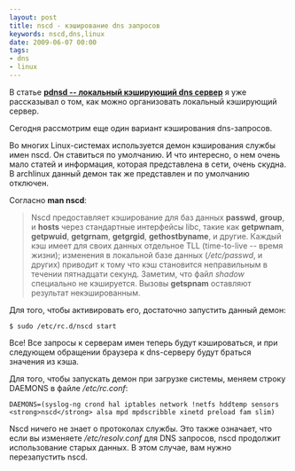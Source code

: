 ```yaml
---
layout: post
title: nscd - кэширование dns запросов
keywords: nscd,dns,linux
date: 2009-06-07 00:00
tags:
- dns
- linux
---
```

В статье <strong><a href="/2009/03/17/pdnsd-lokalnyj-keshiruyushhij-dns-server/">pdnsd -- локальный кэширующий dns сервер</a></strong> я уже рассказывал о том, как можно организовать локальный кэширующий сервер.

Сегодня рассмотрим еще один вариант кэширования dns-запросов.

Во многих Linux-системах используется демон кэширования службы имен nscd. Он ставиться по умолчанию. И что интересно, о нем очень мало статей и информация, которая представлена в сети, очень скудна. В archlinux данный демон так же представлен и по умолчанию отключен.

Согласно <strong>man nscd</strong>:
<blockquote>Nscd предоставляет кэширование для баз данных <strong>passwd</strong>,  <strong>group</strong>,  и <strong>hosts</strong> через стандартные интерфейсы libc, такие как <strong>getpwnam</strong>,  <strong>getpwuid</strong>,  <strong>getgrnam</strong>,  <strong>getgrgid</strong>,  <strong>gethostbyname</strong>,  и другие. Каждый кэш имеет для своих данных отдельное TLL (time-to-live -- время жизни); изменения в локальной базе данных (<em>/etc/passwd</em>,  и других) приводит к тому что кэш становится неправильным в течении пятнадцати секунд. Заметим, что файл <em>shadow</em> специально не кэшируется. Вызовы <strong>getspnam</strong> оставляют результат некэшированным.</blockquote>

Для того, чтобы активировать его, достаточно запустить данный демон:

    $ sudo /etc/rc.d/nscd start

Все! Все запросы к серверам имен теперь будут кэшироваться, и при следующем обращении браузера к dns-серверу будут браться значения из кэша.

Для того, чтобы запускать демон при загрузке системы, меняем строку DAEMONS в файле <em>/etc/rc.conf</em>:

    DAEMONS=(syslog-ng crond hal iptables network !netfs hddtemp sensors <strong>nscd</strong> alsa mpd mpdscribble xinetd preload fam slim)

Nscd ничего не знает о протоколах службы. Это также означает, что если вы изменяете <em>/etc/resolv.conf</em> для DNS запросов, nscd продолжит использование старых данных. В этом случае, вам нужно перезапустить nscd.
